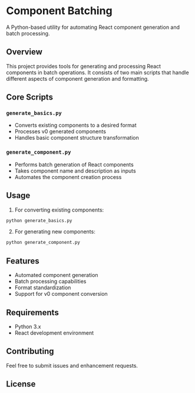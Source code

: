 # Component Batching

A Python-based utility for automating React component generation and batch processing.

## Overview

This project provides tools for generating and processing React components in batch operations. It consists of two main scripts that handle different aspects of component generation and formatting.

## Core Scripts

### `generate_basics.py`

- Converts existing components to a desired format
- Processes v0 generated components
- Handles basic component structure transformation

### `generate_component.py`

- Performs batch generation of React components
- Takes component name and description as inputs
- Automates the component creation process

## Usage

1. For converting existing components:
```bash
python generate_basics.py
```

2. For generating new components:
```bash
python generate_component.py 
```

## Features

- Automated component generation
- Batch processing capabilities
- Format standardization
- Support for v0 component conversion

## Requirements

- Python 3.x
- React development environment

## Contributing

Feel free to submit issues and enhancement requests.

## License
